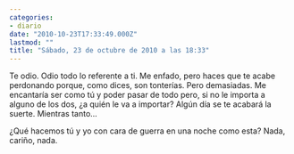 ```yaml
---
categories:
- diario
date: "2010-10-23T17:33:49.000Z"
lastmod: ""
title: "Sábado, 23 de octubre de 2010 a las 18:33"
---
```


Te odio. Odio todo lo referente a ti. Me enfado, pero haces que te acabe perdonando porque, como dices, son tonterí­as. Pero demasiadas. Me encantarí­a ser como tú y poder pasar de todo pero, si no le importa a alguno de los dos, ¿a quién le va a importar? Algún dí­a se te acabará la suerte. Mientras tanto...

¿Qué hacemos tú y yo con cara de guerra en una noche como esta? Nada, cariño, nada.